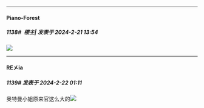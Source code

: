 ﻿
*****

####  Piano-Forest  
##### 1138#         楼主| 发表于 2024-2-21 13:54

<img src="https://p.sda1.dev/15/f6c883c828f8929c384b4414801b19e7/20240221_120047.jpg" referrerpolicy="no-referrer">


*****

####  RE㐅ia  
##### 1139#       发表于 2024-2-22 01:11

奥特曼小姐原来官这么大的<img src="https://static.saraba1st.com/image/smiley/face2017/067.png" referrerpolicy="no-referrer">

